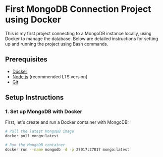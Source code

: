 # First MongoDB Connection Project using Docker

This is my first project connecting to a MongoDB instance locally, using Docker to manage the database. Below are detailed instructions for setting up and running the project using Bash commands.

## Prerequisites

- [Docker](https://docs.docker.com/get-docker/)
- [Node.js](https://nodejs.org/) (recommended LTS version)
- [Git](https://git-scm.com/)

## Setup Instructions

### 1. Set up MongoDB with Docker

First, let's create and run a Docker container with MongoDB:

```bash
# Pull the latest MongoDB image
docker pull mongo:latest

# Run the MongoDB container
docker run --name mongodb -d -p 27017:27017 mongo:latest
